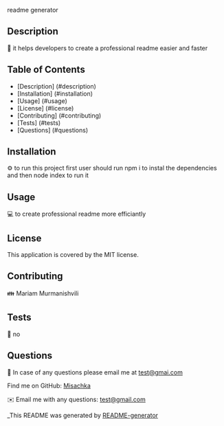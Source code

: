 
readme generator 
  

## Description
📙 it helps developers to create a professional readme easier and faster

## Table of Contents
- [Description] (#description)
- [Installation] (#installation)
- [Usage] (#usage)
- [License] (#license)
- [Contributing] (#contributing)
- [Tests] (#tests)
- [Questions] (#questions)

## Installation
⚙️ to run this project first user should run npm i to instal the dependencies and then node index to run it

## Usage
💻 to create professional readme more efficiantly

## License

This application is covered by the MIT license. 

## Contributing
👪 Mariam Murmanishvili

## Tests
📝 no

## Questions
🤔 In case of any questions please email me at test@gmai.com

Find me on GitHub: [Misachka](https://github.com/Misachka)


✉️ Email me with any questions: test@gmail.com

_This README was generated by [README-generator](https://github.com/Misachka/README-generator) 
    